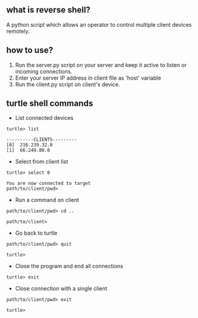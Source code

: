 ## what is reverse shell?
A python script which allows an operator to control multiple client devices remotely.

## how to use?

1. Run the server.py script on your server and keep it active to listen or incoming connections.
2. Enter your server IP address in client file as 'host' variable
3. Run the client.py script on client's device.

## turtle shell commands

-   List connected devices

```
turtle> list

----------CLIENTS---------
[0]  216.239.32.0
[1]  66.249.80.0
```

-   Select from client list

```
turtle> select 0

You are now connected to target
path/to/client/pwd>
```

-   Run a command on client

```
path/to/client/pwd> cd ..

path/to/client>
```

-   Go back to turtle

```
path/to/client/pwd> quit

turtle>
```

-   Close the program and end all connections

```
turtle> exit
```

-   Close connection with a single client

```
path/to/client/pwd> exit

turtle>
```
